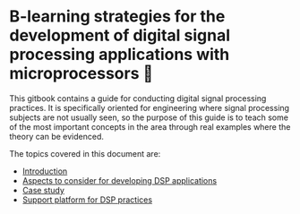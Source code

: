 # B-learning strategies for the development of digital signal processing applications with microprocessors :iphone:

This gitbook contains a guide for conducting digital signal processing practices. It is specifically oriented for engineering where signal processing subjects are not usually seen, so the purpose of this guide is to teach some of the most important concepts in the area through real examples where the theory can be evidenced.

The topics covered in this document are:

* [Introduction](https://micros-uao.gitbook.io/libro-guia/introduccion)
* [Aspects to consider for developing DSP applications](https://micros-uao.gitbook.io/libro-guia/el-procesamiento-digital-de-senales)
* [Case study](https://micros-uao.gitbook.io/libro-guia/3.casos-de-estudio)
* [Support platform for DSP practices](https://micros-uao.gitbook.io/libro-guia/plataforma-de-apoyo-para-las-practicas)






